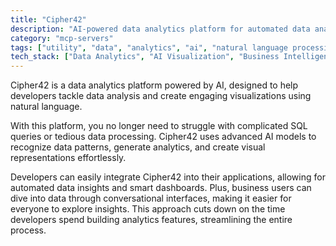 ```yaml
---
title: "Cipher42"
description: "AI-powered data analytics platform for automated data analysis and visualization without coding."
category: "mcp-servers"
tags: ["utility", "data", "analytics", "ai", "natural language processing", "automated insights", "intelligent dashboards"]
tech_stack: ["Data Analytics", "AI Visualization", "Business Intelligence", "Data Processing", "Natural Language Query", "AI Models"]
---
```


Cipher42 is a data analytics platform powered by AI, designed to help developers tackle data analysis and create engaging visualizations using natural language. 

With this platform, you no longer need to struggle with complicated SQL queries or tedious data processing. Cipher42 uses advanced AI models to recognize data patterns, generate analytics, and create visual representations effortlessly.

Developers can easily integrate Cipher42 into their applications, allowing for automated data insights and smart dashboards. Plus, business users can dive into data through conversational interfaces, making it easier for everyone to explore insights. This approach cuts down on the time developers spend building analytics features, streamlining the entire process.